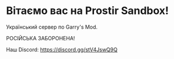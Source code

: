 # Вітаємо вас на Prostir Sandbox!
Український сервер по Garry's Mod.

РОСІЙСЬКА ЗАБОРОНЕНА!

Наш Discord: https://discord.gg/stV4JswQ9Q